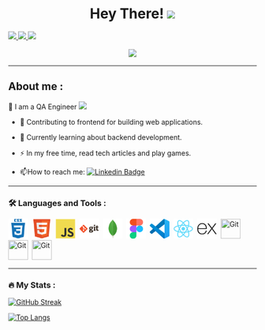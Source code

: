 <div id ="header" align = "center">
<h1>
  Hey There!
<img src = "https://media.giphy.com/media/M9gbBd9nbDrOTu1Mqx/giphy.gif" width:"100">
</h1>
</div>

<div id="badges">
<a href ="https://www.linkedin.com/in/temitope-agbor-3b3253163">
<img src = "https://img.shields.io/badge/LinkedIn-blue?logo=linkedin&logoColor=white">
</a>
<a href ="https://www.twitter.com/silverdruid_/">
<img src = "https://img.shields.io/badge/Twitter-blue?logo=twitter&logoColor=blue">
</a>
<a href ="https://mail.google.com/mail/u/?authuser=agbortemitope@gmail.com">
<img src = "https://img.shields.io/badge/Gmail-red?logo=Gmail&logoColor=red">
</a>
</div>
<img src="https://komarev.com/ghpvc/?username=silverdruid&style=flat-square&color=blue" alt=""/>

<div align="center">
<img src="https://media.giphy.com/media/dWesBcTLavkZuG35MI/giphy.gif" width:"600" height:"300"/>
</div>

---
## About me :
:wave:
I am a QA Engineer <img src="https://media.giphy.com/media/WUlplcMpOCEmTGBtBW/giphy.gif" width="30">

- :telescope: Contributing to frontend for building web applications.

- :seedling: Currently learning about backend development.

- :zap: In my free time, read tech articles and play games.

- :mailbox:How to reach me: [![Linkedin Badge](https://img.shields.io/badge/-temitope-blue?style=flat&logo=Linkedin&logoColor=white)](https://www.linkedin.com/in/temitope-agbor-3b3253163)

---

### :hammer_and_wrench: Languages and Tools :
<div>
    <img src="https://github.com/devicons/devicon/blob/master/icons/css3/css3-plain-wordmark.svg"  title="CSS3" alt="CSS" width="40" height="40"/>&nbsp;
    <img src="https://github.com/devicons/devicon/blob/master/icons/html5/html5-original.svg" title="HTML5" alt="HTML" width="40" height="40"/>&nbsp;
    <img src="https://github.com/devicons/devicon/blob/master/icons/javascript/javascript-original.svg" title="JavaScript" alt="JavaScript" width="40" height="40"/>&nbsp;
    <img src="https://github.com/devicons/devicon/blob/master/icons/git/git-original-wordmark.svg" title="Git" **alt="Git" width="40" height="40"/>&nbsp;
    <img src="https://github.com/devicons/devicon/blob/master/icons/mongodb/mongodb-original.svg" title="Git" **alt="Git" width="40" height="40"/>&nbsp;
    <img src="https://github.com/devicons/devicon/blob/master/icons/figma/figma-original.svg" title="Git" **alt="Git" width="40" height="40"/>&nbsp;
    <img src="https://github.com/devicons/devicon/blob/master/icons/vscode/vscode-original.svg" title="Git" **alt="Git" width="40" height="40"/>&nbsp;
    <img src="https://github.com/devicons/devicon/blob/master/icons/react/react-original.svg" title="Git" **alt="Git" width="40" height="40"/>&nbsp;
    <img src="https://github.com/devicons/devicon/blob/master/icons/express/express-original.svg" title="Git" **alt="Git" width="40" height="40"/>&nbsp;
    <img src="https://github.com/silverdruid/devicon/blob/master/icons/tailwindcss/tailwindcss-plain.svg" title="Git" **alt="Git" width="40" height="40"/>&nbsp;
    <img src="https://github.com/silverdruid/devicon/blob/master/icons/linux/linux-plain.svg" title="Git" **alt="Git" width="40" height="40"/>&nbsp;
    <img src="https://github.com/silverdruid/devicon/blob/master/icons/vuejs/vuejs-original-wordmark.svg" title="Git" **alt="Git" width="40" height="40"/>&nbsp;
  
  
  </div>
  
  ---

### :fire: My Stats :

[![GitHub Streak](https://github-readme-streak-stats.herokuapp.com?user=silverdruid&theme=dark&hide_border=true&border_radius=5&date_format=M%20j%5B%2C%20Y%5D)](https://git.io/streak-stats)

[![Top Langs](https://github-readme-stats.vercel.app/api/top-langs/?username=silverdruid)](https://github.com/anuraghazra/github-readme-stats)
